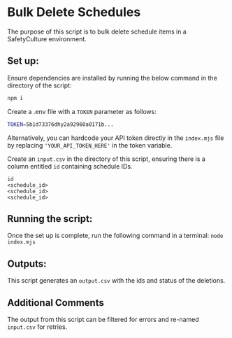 # Bulk Delete Schedules

The purpose of this script is to bulk delete schedule items in a SafetyCulture environment.

## Set up:

Ensure dependencies are installed by running the below command in the directory of the script:

```bash
npm i
```

Create a .env file with a `TOKEN` parameter as follows:

```bash
TOKEN=5b1d73376dhy2a92960a0171b...
```

Alternatively, you can hardcode your API token directly in the `index.mjs` file by replacing `'YOUR_API_TOKEN_HERE'` in the token variable.

Create an `input.csv` in the directory of this script, ensuring there is a column entitled `id` containing schedule IDs.

```csv
id
<schedule_id>
<schedule_id>
<schedule_id>
```

## Running the script:

Once the set up is complete, run the following command in a terminal:
`node index.mjs`

## Outputs:

This script generates an `output.csv` with the ids and status of the deletions.

## Additional Comments

The output from this script can be filtered for errors and re-named `input.csv` for retries.
